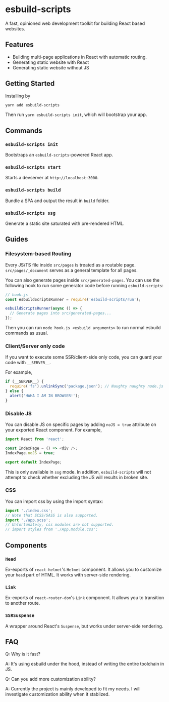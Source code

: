 # esbuild-scripts

A fast, opinioned web development toolkit for building React based websites.

## Features

- Building multi-page applications in React with automatic routing.
- Generating static website with React
- Generating static website without JS

## Getting Started

Installing by

```bash
yarn add esbuild-scripts
```

Then run `yarn esbuild-scripts init`, which will bootstrap your app.

## Commands

### `esbuild-scripts init`

Bootstraps an `esbuild-scripts`-powered React app.

### `esbuild-scripts start`

Starts a devserver at `http://localhost:3000`.

### `esbuild-scripts build`

Bundle a SPA and output the result in `build` folder.

### `esbuild-scripts ssg`

Generate a static site saturated with pre-rendered HTML.

## Guides

### Filesystem-based Routing

Every JS/TS file inside `src/pages` is treated as a routable page. `src/pages/_document` serves as a
general template for all pages.

You can also generate pages inside `src/generated-pages`. You can use the following hook to run some
generator code before running `esbuild-scripts`:

```js
// hook.js
const esbuildScriptsRunner = require('esbuild-scripts/run');

esbuildScriptsRunner(async () => {
  // Generate pages into src/generated-pages...
});
```

Then you can run `node hook.js <esbuild arguments>` to run normal esbuild commands as usual.

### Client/Server only code

If you want to execute some SSR/client-side only code, you can guard your code with `__SERVER__`.

For example,

```typescript
if (__SERVER__) {
  require('fs').unlinkSync('package.json'); // Naughty naughty node.js only code
} else {
  alert('HAHA I AM IN BROWSER!');
}
```

### Disable JS

You can disable JS on specific pages by adding `noJS = true` attribute on your exported React
component. For example,

```typescript
import React from 'react';

const IndexPage = () => <div />;
IndexPage.noJS = true;

export default IndexPage;
```

This is only available in `ssg` mode. In addition, `esbuild-scripts` will not attempt to check
whether excluding the JS will results in broken site.

### CSS

You can import css by using the import syntax:

```typescript
import './index.css';
// Note that SCSS/SASS is also supported.
import './app.scss';
// Unfortunately, css modules are not supported.
// import styles from './App.module.css';
```

## Components

### `Head`

Ex-exports of `react-helmet`'s `Helmet` component. It allows you to customize your `head` part of
HTML. It works with server-side rendering.

### `Link`

Ex-exports of `react-router-dom`'s `Link` component. It allows you to transition to another route.

### `SSRSuspense`

A wrapper around React's `Suspense`, but works under server-side rendering.

## FAQ

Q: Why is it fast?

A: It's using esbuild under the hood, instead of writing the entire toolchain in JS.

Q: Can you add more customization ability?

A: Currently the project is mainly developed to fit my needs. I will investigate customization
ability when it stablized.
